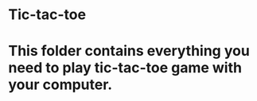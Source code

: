 # Tic-tac-toe

# This folder contains everything you need to play tic-tac-toe game with your computer.
